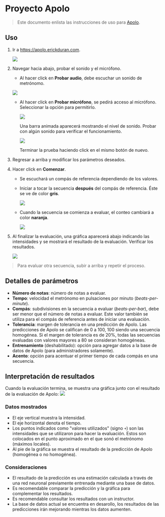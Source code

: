 # Proyecto Apolo

> Este documento enlista las instrucciones de uso para [Apolo](https://apolo.erickduran.com).

## Uso

1. Ir a https://apolo.erickduran.com.

   ![](images/main.png)

2. Navegar hacia abajo, probar el sonido y el micrófono.

   - Al hacer click en **Probar audio**, debe escuchar un sonido de metrónomo.

   ![](images/test-buttons.png)

   - Al hacer click en **Probar micrófono**, se pedirá acceso al micrófono. Seleccionar la opción para permitirlo.

     ![](images/mic-allow.png)

     Una barra animada aparecerá mostrando el nivel de sonido. Probar con algún sonido para verificar el funcionamiento. 

     ![](images/mic-bar.png)

     Terminar la prueba haciendo click en el mismo botón de nuevo.

3. Regresar a arriba y modificar los parámetros deseados.

4. Hacer click en **Comenzar**. 

   - Se escuchará un compás de referencia dependiendo de los valores. 

   - Iniciar a tocar la secuencia **después** del compás de referencia. Éste se ve de color **gris**.

     ![](images/pre-count.png)

   - Cuando la secuencia se comienza a evaluar, el conteo cambiará a color **naranja**.

     ![](images/count.png)

5. Al finalizar la evaluación, una gráfica aparecerá abajo indicando las intensidades y se mostrará el resultado de la evaluación. Verificar los resultados.

   ![](images/results.png)

> Para evaluar otra secuencia, subir a arriba y repetir el proceso.

## Detalles de parámetros

- **Número de notas**: número de notas a evaluar.
- **Tempo**: velocidad el metrónomo en pulsaciones por minuto (*beats-per-minute*).
- **Compás**: subdivisiones en la secuencia a evaluar (*beats-per-bar*), debe ser menor que el número de notas a evaluar. Este valor también se utiliza para el compás de referencia antes de iniciar una evaluación.
- **Tolerancia**: margen de tolerancia en una predicción de Apolo. Las predicciones de Apolo se califican de 0 a 100, 100 siendo una secuencia homogénea. Si el margen de tolerancia es de 20%, todas las secuencias evaluadas con valores mayores a 80 se consideran homogéneas.
- **Entrenamiento** (deshabilitado): opción para agregar datos a la base de datos de Apolo (para administradores solamente).
- **Acento**: opción para acentuar el primer tiempo de cada compás en una secuencia.

## Interpretación de resultados

Cuando la evaluación termina, se muestra una gráfica junto con el resultado de la evaluación de Apolo:
![](images/results.png)

### Datos mostrados

- El eje vertical muestra la intensidad.
- El eje horizontal denota el tiempo.
- Los puntos indicados como "valores utilizados" (signo `+`) son las intensidades que se utilizaron para hacer la evaluación. Estos son colocados en el punto aproximado en el que sonó el metrónomo (máximos locales).
- Al pie de la gráfica se muestra el resultado de la predicción de Apolo (homogénea o no homogénea).



### Consideraciones

- El resultado de la predicción es una estimación calculada a través de una red neuronal previamente entrenada mediante una base de datos.
- Es recomendable comparar la predicción y la gráfica para complementar los resultados.
- Es recomendable consultar los resultados con un instructor.
- La base de datos actual se encuentra en desarollo, los resultados de las predicciones irán mejorando mientras los datos aumenten.